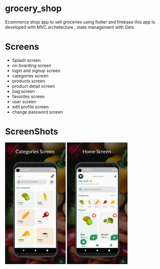 # grocery_shop
Ecommerce shop app to sell groceries using flutter and firebase 
this app is developed with MVC archetecture , state management with Getx 
# Screens
- Splash screen
- on boarding screen
- login and signup screen
- categories screen
- products screen
- product detail screen
- bag screen
- favorites screen
- user screen 
- edit profile screen
- change password screen
# ScreenShots
<img src="assets/screenshots/screen_1.png" width="200" height="auto"/>
<img src="assets/screenshots/screen_2.png" width="200" height="auto"/>
